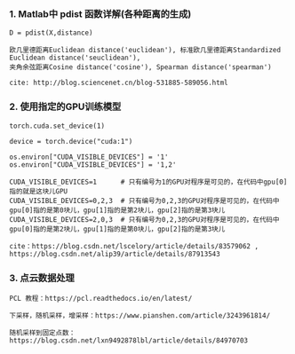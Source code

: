 ### 1. Matlab中 pdist 函数详解(各种距离的生成)

    D = pdist(X,distance)
    
    欧几里德距离Euclidean distance('euclidean'), 标准欧几里德距离Standardized Euclidean distance('seuclidean'), 
    夹角余弦距离Cosine distance('cosine'), Spearman distance('spearman')
    
    cite: http://blog.sciencenet.cn/blog-531885-589056.html
    
### 2. 使用指定的GPU训练模型

    torch.cuda.set_device(1)

    device = torch.device("cuda:1")

    os.environ["CUDA_VISIBLE_DEVICES"] = '1'
    os.environ["CUDA_VISIBLE_DEVICES"] = '1,2'
    
    CUDA_VISIBLE_DEVICES=1      # 只有编号为1的GPU对程序是可见的，在代码中gpu[0]指的就是这块儿GPU
    CUDA_VISIBLE_DEVICES=0,2,3  # 只有编号为0,2,3的GPU对程序是可见的，在代码中gpu[0]指的是第0块儿，gpu[1]指的是第2块儿，gpu[2]指的是第3块儿
    CUDA_VISIBLE_DEVICES=2,0,3  # 只有编号为0,2,3的GPU对程序是可见的，在代码中gpu[0]指的是第2块儿，gpu[1]指的是第0块儿，gpu[2]指的是第3块儿

    cite：https://blog.csdn.net/lscelory/article/details/83579062 , https://blog.csdn.net/alip39/article/details/87913543 
    
### 3. 点云数据处理

    PCL 教程：https://pcl.readthedocs.io/en/latest/

    下采样，随机采样，增采样：https://www.pianshen.com/article/3243961814/
    
    随机采样到固定点数：https://blog.csdn.net/lxn9492878lbl/article/details/84970703
    

